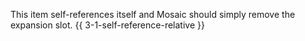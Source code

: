 This item self-references itself and Mosaic should simply remove the expansion slot.
{{ 3-1-self-reference-relative }}